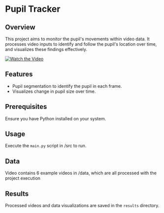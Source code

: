 # Pupil Tracker

## Overview
This project aims to monitor the pupil's movements within video data. It processes video inputs to identify and follow the pupil's location over time, and visualizes these findings effectively.

[![Watch the Video](path/to/video_thumbnail.jpg)](https://www.youtube.com/watch?v=oSwysY2Rwqk)
## Features
- Pupil segmentation to identify the pupil in each frame.
- Visualizes change in pupil size over time.

## Prerequisites
Ensure you have Python installed on your system.

## Usage
Execute the `main.py` script in /src to run.

## Data
Video contains 6 example videos in /data, which are all processed with the project execution

## Results
Processed videos and data visualizations are saved in the `results` directory.
